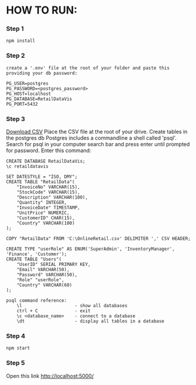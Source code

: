 # HOW TO RUN:

### Step 1

    npm install

### Step 2

    create a '.env' file at the root of your folder and paste this providing your db password:

    PG_USER=postgres
    PG_PASSWORD=<postgres_password>
    PG_HOST=localhost
    PG_DATABASE=RetailDataVis
    PG_PORT=5432

### Step 3

[Download CSV](https://drive.google.com/file/d/1XSKHxmSWrv_Z-XsPusw90DNNh_Q30IZ1/view?usp=sharing)
Place the CSV file at the root of your drive.
Create tables in the postgres db
Postgres includes a commandline a shell called 'psql'.
Search for psql in your computer search bar and press enter until prompted for password.
Enter this command:

    CREATE DATABASE RetailDataVis;
    \c retaildatavis

    SET DATESTYLE = "ISO, DMY";
    CREATE TABLE "RetailData"(
        "InvoiceNo" VARCHAR(15),
        "StockCode" VARCHAR(15),
        "Description" VARCHAR(100),
        "Quantity" INTEGER,
        "InvoiceDate" TIMESTAMP,
        "UnitPrice" NUMERIC,
        "CustomerID" CHAR(15),
        "Country" VARCHAR(100)
    );

    COPY "RetailData" FROM 'C:\OnlineRetail.csv' DELIMITER ',' CSV HEADER;

    CREATE TYPE "userRole" AS ENUM('SuperAdmin', 'InventoryManager', 'Finance', 'Customer');
    CREATE TABLE "Users"(
        "UserID" SERIAL PRIMARY KEY,
        "Email" VARCHAR(50),
        "Password" VARCHAR(50),
        "Role" "userRole",
        "Country" VARCHAR(60)
    );

    psql command reference:
        \l                    - show all databases
        ctrl + C              - exit
        \c <database_name>    - connect to a database
        \dt                   - display all tables in a database

### Step 4

    npm start

### Step 5

Open this link
<http://localhost:5000/>
